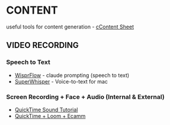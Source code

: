 # CONTENT
useful tools for content generation - [cContent Sheet](https://docs.google.com/spreadsheets/d/1zWIHPlXasxUOeFuzc1g4cEThHrLqdnZ4b2OOkKOxYa4/edit)

## VIDEO RECORDING

### Speech to Text
- [WisprFlow](https://www.youtube.com/watch?v=7_SL0FaY8MM) - claude prompting (speech to text)
- [SuperWhisper](https://www.reddit.com/r/ClaudeCode/comments/1oivs81/claude_code_is_a_beast_tips_from_6_months_of) - Voice-to-text for mac

### Screen Recording + Face + Audio (Internal & External)
- [QuickTime Sound Tutorial](https://www.youtube.com/watch?v=LSmM5FXzVBg)
- [QuickTime + Loom + Ecamm](https://www.youtube.com/watch?v=HL_PkylpbG8)




